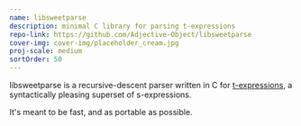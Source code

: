 ```yaml
---
name: libsweetparse
description: minimal C library for parsing t-expressions
repo-link: https://github.com/Adjective-Object/libsweetparse
cover-img: cover-img/placeholder_cream.jpg
proj-scale: medium
sortOrder: 50
---
```


libsweetparse is a recursive-descent parser written in C for [t-expressions](http://readable.sourceforge.net/), a syntactically pleasing superset of s-expressions.

It's meant to be fast, and as portable as possible.
